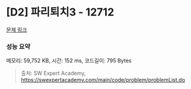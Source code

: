 # [D2] 파리퇴치3 - 12712 

[문제 링크](https://swexpertacademy.com/main/code/problem/problemDetail.do?contestProbId=AXuARWAqDkQDFARa) 

### 성능 요약

메모리: 59,752 KB, 시간: 152 ms, 코드길이: 795 Bytes



> 출처: SW Expert Academy, https://swexpertacademy.com/main/code/problem/problemList.do